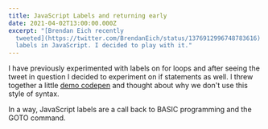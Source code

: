 ```yaml
---
title: JavaScript Labels and returning early
date: 2021-04-02T13:00:00.000Z
excerpt: "[Brendan Eich recently
  tweeted](https://twitter.com/BrendanEich/status/1376912996748783616) about
  labels in JavaScript. I decided to play with it."
---
```

I have previously experimented with labels on for loops and after seeing the tweet in question I decided to experiment on if statements as well. I threw together a little [demo codepen](https://codepen.io/fimion/pen/NWddamo) and thought about why we don't use this style of syntax.

In a way, JavaScript labels are a call back to BASIC programming and the GOTO command.